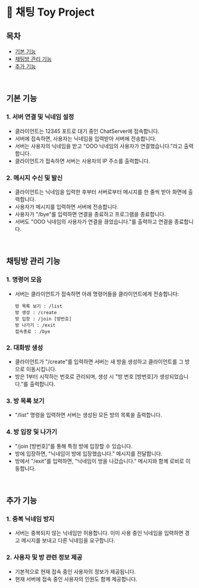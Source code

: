 # 📢 채팅 Toy Project


## 목차
- [기본 기능](#기본-기능)
- [채팅방 관리 기능](#채팅방-관리-기능)
- [추가 기능](#추가-기능)

<br>

## 기본 기능
### 1. 서버 연결 및 닉네임 설정
- 클라이언트는 12345 포트로 대기 중인 ChatServer에 접속합니다. <br>
- 서버에 접속하면, 사용자는 닉네임을 입력받아 서버에 전송합니다. <br>
- 서버는 사용자의 닉네임을 받고 "OOO 닉네임의 사용자가 연결했습니다."라고 출력합니다. <br>
- 클라이언트가 접속하면 서버는 사용자의 IP 주소를 출력합니다. <br>

### 2. 메시지 수신 및 발신
- 클라이언트는 닉네임을 입력한 후부터 서버로부터 메시지를 한 줄씩 받아 화면에 출력합니다. <br>
- 사용자가 메시지를 입력하면 서버에 전송합니다. <br>
- 사용자가 "/bye"를 입력하면 연결을 종료하고 프로그램을 종료합니다.
- 서버도 "OOO 닉네임의 사용자가 연결을 끊었습니다."를 출력하고 연결을 종료합니다. <br>

<br>

## 채팅방 관리 기능
### 1. 명령어 모음

- 서버는 클라이언트가 접속하면 아래 명령어들을 클라이언트에게 전송합니다:
    
    ```
    방 목록 보기 : /list
    방 생성 : /create
    방 입장 : /join [방번호]
    방 나가기 : /exit
    접속종료 : /bye
    ```
    
### 2. 대화방 생성

- 클라이언트가 "/create"를 입력하면 서버는 새 방을 생성하고 클라이언트를 그 방으로 이동시킵니다. <br>
- 방은 1부터 시작하는 번호로 관리되며, 생성 시 "방 번호 [방번호]가 생성되었습니다."를 출력합니다. <br>

### 3. 방 목록 보기

- "/list" 명령을 입력하면 서버는 생성된 모든 방의 목록을 출력합니다. <br>

### 4. 방 입장 및 나가기

- "/join [방번호]"를 통해 특정 방에 입장할 수 있습니다.
- 방에 입장하면, "닉네임이 방에 입장했습니다." 메시지를 전달합니다. <br>
- 방에서 "/exit"를 입력하면, "닉네임이 방을 나갔습니다." 메시지와 함께 로비로 이동합니다.

<br>

## 추가 기능
### 1. 중복 닉네임 방지

- 서버는 중복되지 않는 닉네임만 허용합니다. 이미 사용 중인 닉네임을 입력하면 경고 메시지를 보내고 다른 닉네임을 요구합니다.

### 2. 사용자 및 방 관련 정보 제공

- 기본적으로 현재 접속 중인 사용자의 정보가 제공됩니다.
- 현재 서버에 접속 중인 사용자의 인원도 함께 제공합니다.
